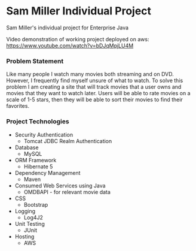 # Sam Miller Individual Project

Sam Miller's individual project for Enterprise Java

Video demonstration of working project deployed on aws: 
https://www.youtube.com/watch?v=bDJqMpjLU4M

### Problem Statement

Like many people I watch many movies both streaming and on DVD. 
However, I frequently find myself unsure of what to watch. 
To solve this problem I am creating a site that will track movies that a user owns and movies that they want to watch later.
Users will be able to rate movies on a scale of 1-5 stars, then they will be able to sort their movies to find their favorites.

### Project Technologies
* Security Authentication
    * Tomcat JDBC Realm Authentication
* Database
    * MySQL
* ORM Framework
    * Hibernate 5
* Dependency Management
    * Maven
* Consumed Web Services using Java
    * OMDBAPI - for relevant movie data
* CSS
    * Bootstrap
* Logging
    * Log4J2
* Unit Testing
    * JUnit
* Hosting
    * AWS
